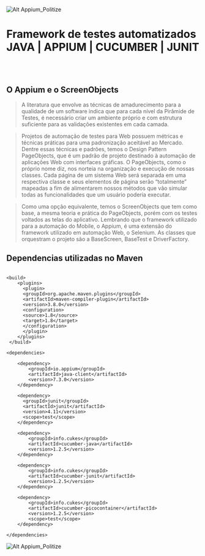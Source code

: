 ![Alt Appium_Politize](https://raw.githubusercontent.com/PardoMarques/Appium_Politize/master/img_01.png)

# Framework de testes automatizados <br> JAVA | APPIUM | CUCUMBER | JUNIT
<br><br>
## O Appium e o ScreenObjects
> A literatura que envolve as técnicas de amadurecimento para a qualidade de um software indica que para cada nível da Pirâmide de Testes, é necessário criar um ambiente próprio e com estrutura suficiente para as validações existentes em cada camada.

> Projetos de automação de testes para Web possuem métricas e técnicas práticas para uma padronização aceitável ao Mercado. Dentre essas técnicas e padrões, temos o Design Pattern PageObjects, que é um padrão de projeto destinado à automação de aplicações Web com interfaces gráficas. O PageObjects, como o próprio nome diz, nos norteia na organização e execução de nossas classes. Cada página de um sistema Web será separada em uma respectiva classe e seus elementos de página serão “totalmente” mapeadas a fim de alimentarem nossos métodos que vão simular todas as funcionalidades que um usuário poderia executar.

> Como uma opção equivalente, temos o ScreenObjects que tem como base, a mesma teoria e prática do PageObjects, porém com os testes voltados as telas do aplicativo. Lembrando que o framework utilizado para a automação do Mobile, o Appium, é uma extensão do framework utilizado em automação Web, o Selenium. As classes que orquestram o projeto são a BaseScreen, BaseTest e DriverFactory.

## Dependencias utilizadas no Maven	

```

<build>
  	<plugins>
	  <plugin>
	  <groupId>org.apache.maven.plugins</groupId>
	  <artifactId>maven-compiler-plugin</artifactId>
	  <version>3.8.0</version>
	  <configuration>
	  <source>1.8</source>
	  <target>1.8</target>
	  </configuration>
	  </plugin>
 	</plugins>
 </build>

<dependencies>

	<dependency>
	    <groupId>io.appium</groupId>
	    <artifactId>java-client</artifactId>
	    <version>7.3.0</version>
	</dependency>
	
    <dependency>
      <groupId>junit</groupId>
      <artifactId>junit</artifactId>
      <version>4.11</version>
      <scope>test</scope>
    </dependency>
    
	<dependency>
	    <groupId>info.cukes</groupId>
	    <artifactId>cucumber-java</artifactId>
	    <version>1.2.5</version>
	</dependency>
    
    <dependency>
        <groupId>info.cukes</groupId>
        <artifactId>cucumber-junit</artifactId>
        <version>1.2.5</version>
    </dependency>
    
    <dependency>
	    <groupId>info.cukes</groupId>
	    <artifactId>cucumber-picocontainer</artifactId>
	    <version>1.2.5</version>
	    <scope>test</scope>
	</dependency>

</dependencies>

```

![Alt Appium_Politize](https://raw.githubusercontent.com/PardoMarques/Appium_Politize/master/ScreenObjectsUML.png)
